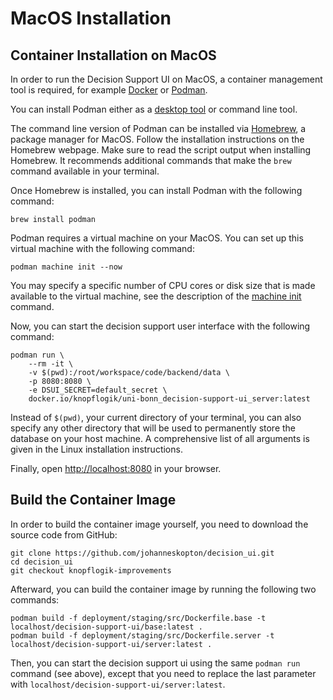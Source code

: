 # MacOS Installation

## Container Installation on MacOS

In order to run the Decision Support UI on MacOS, a container management tool is required, for example
[Docker](https://www.docker.com/) or [Podman](https://podman.io/).

You can install Podman either as a [desktop tool](https://podman-desktop.io/) or command line tool.

The command line version of Podman can be installed via [Homebrew](https://brew.sh/), a package manager for MacOS.
Follow the installation instructions on the Homebrew webpage. Make sure to read the script output when installing
Homebrew. It recommends additional commands that make the `brew` command available in your terminal.

Once Homebrew is installed, you can install Podman with the following command:

```
brew install podman
```

Podman requires a virtual machine on your MacOS. You can set up this virtual machine with the following command:

```
podman machine init --now
```

You may specify a specific number of CPU cores or disk size that is made available to the virtual machine, see the
description of the [machine init](https://docs.podman.io/en/latest/markdown/podman-machine-init.1.html) command.

Now, you can start the decision support user interface with the following command:

```
podman run \
    --rm -it \
    -v $(pwd):/root/workspace/code/backend/data \
    -p 8080:8080 \
    -e DSUI_SECRET=default_secret \
    docker.io/knopflogik/uni-bonn_decision-support-ui_server:latest
```

Instead of `$(pwd)`, your current directory of your terminal, you can also specify any other directory that will be
used to permanently store the database on your host machine. A comprehensive list of all arguments is given in the
Linux installation instructions.

Finally, open [http://localhost:8080](http://localhost:8080) in your browser.

## Build the Container Image

In order to build the container image yourself, you need to download the source code from GitHub:

```
git clone https://github.com/johanneskopton/decision_ui.git
cd decision_ui
git checkout knopflogik-improvements
```

Afterward, you can build the container image by running the following two commands:

```
podman build -f deployment/staging/src/Dockerfile.base -t localhost/decision-support-ui/base:latest .
podman build -f deployment/staging/src/Dockerfile.server -t localhost/decision-support-ui/server:latest .
```

Then, you can start the decision support ui using the same `podman run` command (see above), except that you need to
replace the last parameter with `localhost/decision-support-ui/server:latest`.
